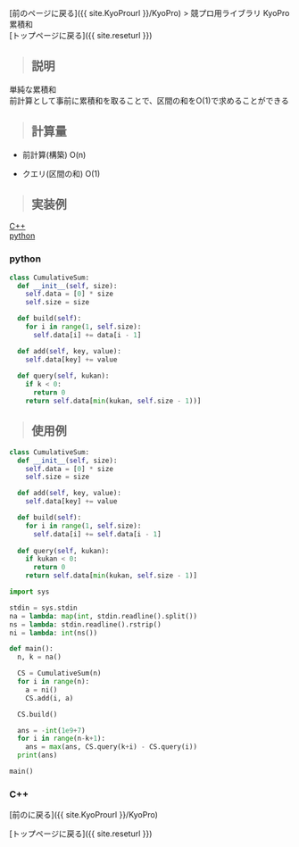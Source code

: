 [前のページに戻る]({{ site.KyoProurl }}/KyoPro) > 競プロ用ライブラリ KyoPro 累積和<br>
[トップページに戻る]({{ site.reseturl }})<br>

> ## 説明

単純な累積和<br>
前計算として事前に累積和を取ることで、区間の和をO(1)で求めることができる<br>

> ## 計算量

* 前計算(構築) O(n)

* クエリ(区間の和) O(1)

> ## 実装例

[C++](#C++) <br>
[python](#python) <br>

### python

```python
class CumulativeSum:
  def __init__(self, size):
    self.data = [0] * size
    self.size = size

  def build(self):
    for i in range(1, self.size):
      self.data[i] += data[i - 1]

  def add(self, key, value):
    self.data[key] += value
  
  def query(self, kukan):
    if k < 0:
      return 0
    return self.data[min(kukan, self.size - 1))]
```

> ## 使用例

```python
class CumulativeSum:
  def __init__(self, size):
    self.data = [0] * size
    self.size = size

  def add(self, key, value):
    self.data[key] += value

  def build(self):
    for i in range(1, self.size):
      self.data[i] += self.data[i - 1]
  
  def query(self, kukan):
    if kukan < 0:
      return 0
    return self.data[min(kukan, self.size - 1)]

import sys

stdin = sys.stdin
na = lambda: map(int, stdin.readline().split())
ns = lambda: stdin.readline().rstrip()
ni = lambda: int(ns())

def main():
  n, k = na()

  CS = CumulativeSum(n)
  for i in range(n):
    a = ni()
    CS.add(i, a)

  CS.build()

  ans = -int(1e9+7)
  for i in range(n-k+1):
    ans = max(ans, CS.query(k+i) - CS.query(i))
  print(ans)

main()
```

### C++

[前のに戻る]({{ site.KyoProurl }}/KyoPro)<br>

[トップページに戻る]({{ site.reseturl }})<br>